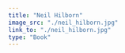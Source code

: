 ```yaml
---
title: "Neil Hilborn"
image_src: "./neil_hilborn.jpg"
link_to: "./neil_hilborn.jpg"
type: "Book"
---
```

